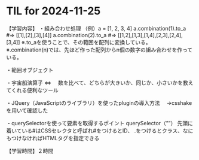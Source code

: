 # TIL for 2024-11-25
【学習内容】
・組み合わせ処理
（例）a = [1, 2, 3, 4]
a.combination(1).to_a  #=> [[1],[2],[3],[4]]
a.combination(2).to_a  #=> [[1,2],[1,3],[1,4],[2,3],[2,4],[3,4]]
※.to_aを使うことで、その範囲を配列に変換している。
※.combination(n)では、先ほど作った配列からn個の数字の組み合わせを作っている。

・範囲オブジェクト

・宇宙船演算子 <=>
　数を比べて、どちらが大きいか、同じか、小さいかを教えてくれる便利なツール

・JQuery（JavaScriptのライブラリ）を使ったpluginの導入方法
　→csshakeを用いて確認した 

・querySelectorを使って要素を取得するポイント
querySelector（””）
先頭に着いている#はCSSセレクタと呼ばれ#をつけるとID、
.をつけるとクラス、なにもつけなければHTMLタグを指定できる

【学習時間】２時間